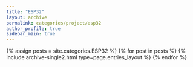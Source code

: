 ```yaml
---
title: "ESP32"
layout: archive
permalink: categories/project/esp32
author_profile: true
sidebar_main: true
---
```


{% assign posts = site.categories.ESP32 %}
{% for post in posts %} {% include archive-single2.html type=page.entries_layout %} {% endfor %}
